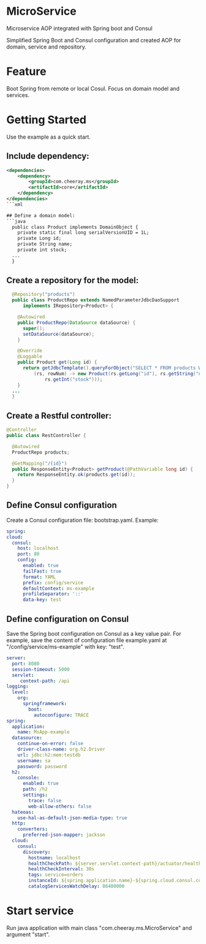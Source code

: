 # MicroService
Microservice AOP integrated with Spring boot and Consul

Simplified Spring Boot and Consul configuration and created AOP for domain, service and repository.


# Feature

Boot Spring from remote or local Cosul.
Focus on domain model and services.

# Getting Started
Use the example as a quick start.

## Include dependency:
```xml
<dependencies>
	<dependency>
		<groupId>com.cheeray.ms</groupId>
		<artifactId>core</artifactId>
	</dependency>
</dependencies>
```xml

## Define a domain model:
```java
  public class Product implements DomainObject {
    private static final long serialVersionUID = 1L;
    private Long id;
    private String name;
    private int stock;
  ...
  }
```
## Create a repository for the model:
```java
  @Repository("products")
  public class ProductRepo extends NamedParameterJdbcDaoSupport
      implements IRepository<Product> {

    @Autowired
    public ProductRepo(DataSource dataSource) {
      super();
      setDataSource(dataSource);
    }

    @Override
    @Loggable
    public Product get(Long id) {
      return getJdbcTemplate().queryForObject("SELECT * FROM products WHERE id=" + id,
          (rs, rowNum) -> new Product(rs.getLong("id"), rs.getString("name"),
              rs.getInt("stock")));
    }
  ...
  }
  ```
## Create a Restful controller:
  ```java
  @Controller
  public class RestController {

    @Autowired
    ProductRepo products;

    @GetMapping("/{id}")
    public ResponseEntity<Product> getProduct(@PathVariable long id) {
      return ResponseEntity.ok(products.get(id));
    }
  }
  ```
## Define Consul configuration
Create a Consul configuration file: bootstrap.yaml.
Example:
  ```yaml
spring:
  cloud:
    consul:
      host: localhost
      port: 80
      config:
        enabled: true
        failFast: true
        format: YAML
        prefix: config/service
        defaultContext: ms-example
        profileSeparator: '::'
        data-key: test
  ```

## Define configuration on Consul
Save the Spring boot configuration on Consul as a key value pair.
For example, save the content of configuration file example.yaml at "/config/service/ms-example" with key: "test".

```yaml
server:
  port: 8080 
  session-timeout: 5000
  servlet:
     context-path: /api
logging:
  level:
    org:
      springframework:
        boot:
          autoconfigure: TRACE
spring:
  application:
    name: MsApp-example
  datasource:
    continue-on-error: false
    driver-class-name: org.h2.Driver
    url: jdbc:h2:mem:testdb
    username: sa
    password: password
  h2:
    console:
      enabled: true
      path: /h2
      settings:
        trace: false
        web-allow-others: false
  hateoas:
    use-hal-as-default-json-media-type: true
  http:
    converters:
      preferred-json-mapper: jackson
  cloud:
    consul:
      discovery:
        hostname: localhost
        healthCheckPath: ${server.servlet.context-path}/actuator/health
        healthCheckInterval: 30s
        tags: service=orders
        instanceId: ${spring.application.name}-${spring.cloud.consul.config.data-key}
        catalogServicesWatchDelay: 86400000
  ```
# Start service
Run java application with main class "com.cheeray.ms.MicroService" and argument "start".
